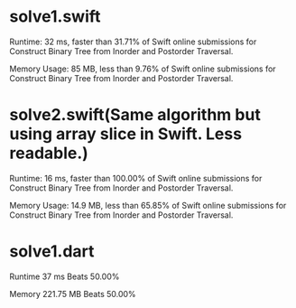 # solve1.swift

Runtime: 32 ms, faster than 31.71% of Swift online submissions for Construct Binary Tree from Inorder and Postorder Traversal.

Memory Usage: 85 MB, less than 9.76% of Swift online submissions for Construct Binary Tree from Inorder and Postorder Traversal.

# solve2.swift(Same algorithm but using array slice in Swift. Less readable.)

Runtime: 16 ms, faster than 100.00% of Swift online submissions for Construct Binary Tree from Inorder and Postorder Traversal.

Memory Usage: 14.9 MB, less than 65.85% of Swift online submissions for Construct Binary Tree from Inorder and Postorder Traversal.

# solve1.dart

Runtime 37 ms Beats 50.00%

Memory 221.75 MB Beats 50.00%
